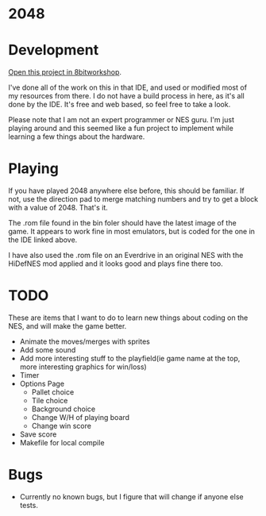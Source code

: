 2048
=====

# Development
[Open this project in 8bitworkshop](http://8bitworkshop.com/redir.html?platform=nes&githubURL=https%3A%2F%2Fgithub.com%2FG42makes%2Fnes_2048&file=2048.c).

I've done all of the work on this in that IDE, and used or modified most of my resources from there. I do not have a build process in here, as it's all done by the IDE. It's free and web based, so feel free to take a look.

Please note that I am not an expert programmer or NES guru. I'm just playing around and this seemed like a fun project to implement while learning a few things about the hardware.

# Playing
If you have played 2048 anywhere else before, this should be familiar. If not, use the direction pad to merge matching numbers and try to get a block with a value of 2048. That's it.

The .rom file found in the bin foler should have the latest image of the game. It appears to work fine in most emulators, but is coded for the one in the IDE linked above.

I have also used the .rom file on an Everdrive in an original NES with the HiDefNES mod applied and it looks good and plays fine there too.

# TODO
These are items that I want to do to learn new things about coding on the NES, and will make the game better.

* Animate the moves/merges with sprites
* Add some sound
* Add more interesting stuff to the playfield(ie game name at the top, more interesting graphics for win/loss)
* Timer
* Options Page
  * Pallet choice
  * Tile choice
  * Background choice
  * Change W/H of playing board
  * Change win score
* Save score
* Makefile for local compile


# Bugs
* Currently no known bugs, but I figure that will change if anyone else tests.
